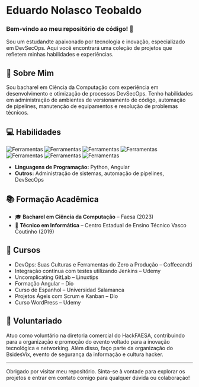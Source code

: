 # Eduardo Nolasco Teobaldo



### Bem-vindo ao meu repositório de código! 🚀

Sou um estudandte apaixonado por tecnologia e inovação, especializado em DevSecOps. Aqui você encontrará uma coleção de projetos que refletem minhas habilidades e experiências.

## 🚀 Sobre Mim

Sou bacharel em Ciência da Computação com experiência em desenvolvimento e otimização de processos DevSecOps. Tenho habilidades em administração de ambientes de versionamento de código, automação de pipelines, manutenção de equipamentos e resolução de problemas técnicos.

## 💻 Habilidades

![Ferramentas](https://img.shields.io/badge/-GitLab-blue) ![Ferramentas](https://img.shields.io/badge/-Jenkins-green) ![Ferramentas](https://img.shields.io/badge/-SonarQube-orange) ![Ferramentas](https://img.shields.io/badge/-Docker-blue) ![Ferramentas](https://img.shields.io/badge/-Linux-yellow) ![Ferramentas](https://img.shields.io/badge/-Azure-blue) ![Ferramentas](https://img.shields.io/badge/-WordPress-blue)

- **Linguagens de Programação:** Python, Angular
- **Outros:** Administração de sistemas, automação de pipelines, DevSecOps

## 📚 Formação Acadêmica

- 🎓 **Bacharel em Ciência da Computação** – Faesa (2023)
- 🏫 **Técnico em Informática** – Centro Estadual de Ensino Técnico Vasco Coutinho (2019)

## 📜 Cursos

- DevOps: Suas Culturas e Ferramentas do Zero a Produção – Coffeeandti
- Integração contínua com testes utilizando Jenkins – Udemy
- Uncomplicating GitLab – Linuxtips
- Formação Angular – Dio
- Curso de Espanhol – Universidad Salamanca
- Projetos Ágeis com Scrum e Kanban – Dio
- Curso WordPress – Udemy

## 💬 Voluntariado

Atuo como voluntário na diretoria comercial do HackFAESA, contribuindo para a organização e promoção do evento voltado para a inovação tecnológica e networking. Além disso, faço parte da organização do BsidesVix, evento de segurança da informação e cultura hacker.

---

Obrigado por visitar meu repositório. Sinta-se à vontade para explorar os projetos e entrar em contato comigo para qualquer dúvida ou colaboração!
